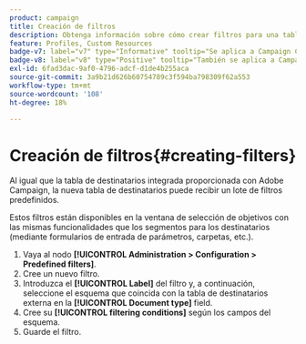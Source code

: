 ```yaml
---
product: campaign
title: Creación de filtros
description: Obtenga información sobre cómo crear filtros para una tabla personalizada
feature: Profiles, Custom Resources
badge-v7: label="v7" type="Informative" tooltip="Se aplica a Campaign Classic v7"
badge-v8: label="v8" type="Positive" tooltip="También se aplica a Campaign v8"
exl-id: 6fad3dac-9af0-4796-adcf-d1de4b255aca
source-git-commit: 3a9b21d626b60754789c3f594ba798309f62a553
workflow-type: tm+mt
source-wordcount: '108'
ht-degree: 18%

---
```


# Creación de filtros{#creating-filters}



Al igual que la tabla de destinatarios integrada proporcionada con Adobe Campaign, la nueva tabla de destinatarios puede recibir un lote de filtros predefinidos.

Estos filtros están disponibles en la ventana de selección de objetivos con las mismas funcionalidades que los segmentos para los destinatarios (mediante formularios de entrada de parámetros, carpetas, etc.).

1. Vaya al nodo **[!UICONTROL Administration > Configuration > Predefined filters]**.
1. Cree un nuevo filtro.
1. Introduzca el **[!UICONTROL Label]** del filtro y, a continuación, seleccione el esquema que coincida con la tabla de destinatarios externa en la **[!UICONTROL Document type]** field.
1. Cree su **[!UICONTROL filtering conditions]** según los campos del esquema.
1. Guarde el filtro.
